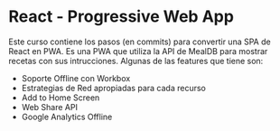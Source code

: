 # React - Progressive Web App

Este curso contiene los pasos (en commits) para convertir una SPA de React en PWA.
Es una PWA que utiliza la API de MealDB para mostrar recetas con sus intrucciones. Algunas de las features que tiene son:
</br>
* Soporte Offline con Workbox
* Estrategias de Red apropiadas para cada recurso
* Add to Home Screen
* Web Share API
* Google Analytics Offline